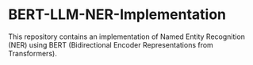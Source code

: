 # BERT-LLM-NER-Implementation
This repository contains an implementation of Named Entity Recognition (NER) using BERT (Bidirectional Encoder Representations from Transformers).
